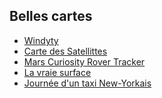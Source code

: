 ##  Belles cartes

- [Windyty](https://www.windyty.com/?45.342,6.291,5) <!-- .element: target="_blank" -->
- [Carte des Satellittes](http://maps.esri.com/rc/sat/index.html) <!-- .element: target="_blank" -->
- [Mars Curiosity Rover Tracker](http://www.nytimes.com/interactive/science/space/mars-curiosity-rover-tracker.html) <!-- .element: target="_blank" -->
- [La vraie surface](http://thetruesize.com/) <!-- .element: target="_blank" -->
- [Journée d'un taxi New-Yorkais](http://nyctaxi.herokuapp.com/) <!-- .element: target="_blank" -->
